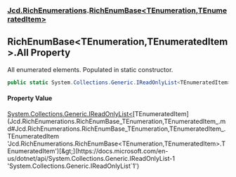 ### [Jcd.RichEnumerations](Jcd.RichEnumerations.md 'Jcd.RichEnumerations').[RichEnumBase&lt;TEnumeration,TEnumeratedItem&gt;](Jcd.RichEnumerations.RichEnumBase_TEnumeration,TEnumeratedItem_.md 'Jcd.RichEnumerations.RichEnumBase<TEnumeration,TEnumeratedItem>')

## RichEnumBase<TEnumeration,TEnumeratedItem>.All Property

All enumerated elements. Populated in static constructor.

```csharp
public static System.Collections.Generic.IReadOnlyList<TEnumeratedItem> All { get; }
```

#### Property Value
[System.Collections.Generic.IReadOnlyList&lt;](https://docs.microsoft.com/en-us/dotnet/api/System.Collections.Generic.IReadOnlyList-1 'System.Collections.Generic.IReadOnlyList`1')[TEnumeratedItem](Jcd.RichEnumerations.RichEnumBase_TEnumeration,TEnumeratedItem_.md#Jcd.RichEnumerations.RichEnumBase_TEnumeration,TEnumeratedItem_.TEnumeratedItem 'Jcd.RichEnumerations.RichEnumBase<TEnumeration,TEnumeratedItem>.TEnumeratedItem')[&gt;](https://docs.microsoft.com/en-us/dotnet/api/System.Collections.Generic.IReadOnlyList-1 'System.Collections.Generic.IReadOnlyList`1')